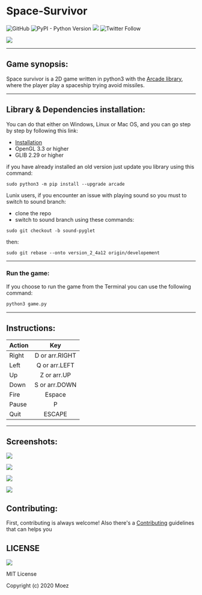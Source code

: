 # Space-Survivor



![GitHub](https://img.shields.io/github/license/Boul3ez85/Space-Survivor) ![PyPI - Python Version](https://img.shields.io/pypi/pyversions/P5) [![](https://i.imgur.com/kPceEiS.png)](https://discord.com/channels/768743692294815774/768743692294815777) ![Twitter Follow](https://img.shields.io/twitter/follow/benrebahmoez1?label=Follow%20here&style=social)


![](https://i.imgur.com/DqP0dfL.jpg)

---

## Game synopsis:

Space survivor is a 2D game written in python3 with the [Arcade library](https://arcade.academy/), where the player play a spaceship trying avoid missiles.

---

## Library & Dependencies installation:

You can do that either on Windows, Linux or Mac OS, and you can go step by step by following this link:
- [Installation](https://arcade.academy/installation.html)
- OpenGL 3.3 or higher
- GLIB 2.29 or higher

if you have already installed an old version just update you library using this command:
```
sudo python3 -m pip install --upgrade arcade
```

Lunix users, if you encounter an issue with playing sound so you must to switch to sound branch:
- clone the repo
- switch to sound branch using these commands:
```
sudo git checkout -b sound-pyglet
```
then:
```
sudo git rebase --onto version_2_4a12 origin/developement
```

---

### Run the game:

If you choose to run the game from the Terminal you can use the following command:
```python
python3 game.py
```
---

## Instructions:

| Action        | Key           |
| ------------- |:-------------:|
| Right         | D or arr.RIGHT|
| Left          | Q or arr.LEFT |
| Up            | Z or arr.UP   |
| Down          | S or arr.DOWN |
| Fire		| Espace	|
| Pause         | P	 	|
| Quit          | ESCAPE        |

---

## Screenshots:

![](https://i.imgur.com/Koh5Jto.png)

![](https://i.imgur.com/2RG7vw1.png)

![](https://i.imgur.com/Jo85ZgC.png)

![](https://i.imgur.com/SNZDdTB.png)


## Contributing:

First, contributing is always welcome! Also there's a [Contributing](https://github.com/Boul3ez85/Space-Survivor/blob/main/CONTRIBUTING.md) guidelines that can helps you


## LICENSE

![](https://imgur.com/2E5Y7OL)

MIT License

Copyright (c) 2020 Moez
